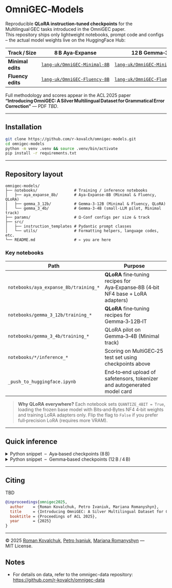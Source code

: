 # OmniGEC‑Models

Reproducible **QLoRA instruction‑tuned checkpoints** for the Multilingual GEC tasks introduced in the OmniGEC paper.  
This repository ships only lightweight notebooks, prompt code and configs – the actual model weights live on the HuggingFace Hub:

| Track / Size      | 8 B Aya‑Expanse                                                                   | 12 B Gemma‑3                                                                        |
| ----------------- | --------------------------------------------------------------------------------- | ----------------------------------------------------------------------------------- |
| **Minimal edits** | [`lang‑uk/OmniGEC‑Minimal‑8B`](https://huggingface.co/lang-uk/OmniGEC-Minimal-8B) | [`lang‑uk/OmniGEC‑Minimal‑12B`](https://huggingface.co/lang-uk/OmniGEC-Minimal-12B) |
| **Fluency edits** | [`lang‑uk/OmniGEC‑Fluency‑8B`](https://huggingface.co/lang-uk/OmniGEC-Fluency-8B) | [`lang‑uk/OmniGEC‑Fluency‑12B`](https://huggingface.co/lang-uk/OmniGEC-Fluency-12B) |

Full methodology and scores appear in the ACL 2025 paper  
**“Introducing OmniGEC: A Silver Multilingual Dataset for Grammatical Error Correction”** — PDF *TBD*.

---

## Installation

```bash
git clone https://github.com/r-kovalch/omnigec-models.git
cd omnigec-models
python -m venv .venv && source .venv/bin/activate
pip install -r requirements.txt
````

---

## Repository layout

```text
omnigec-models/
├── notebooks/                # Training / inference notebooks
│   ├── aya_expanse_8b/       # Aya‑Expanse‑8B (Minimal & Fluency, QLoRA)
│   ├── gemma_3_12b/          # Gemma‑3‑12B (Minimal & Fluency, QLoRA)
│   └── gemma_3_4b/           # Gemma‑3‑4B (small‑LLM pilot, Minimal track)
├── params/                   # Ω‑Conf configs per size & track
├── src/
│   ├── instruction_templates # Pydantic prompt classes
│   └── utils/                # Formatting helpers, language codes, etc.
└── README.md                 # ← you are here
```

### Key notebooks

| Path                                  | Purpose                                                                                |
| ------------------------------------- | -------------------------------------------------------------------------------------- |
| `notebooks/aya_expanse_8b/training_*` | **QLoRA** fine‑tuning recipes for Aya‑Expanse‑8B (4‑bit NF4 base + LoRA adapters)      |
| `notebooks/gemma_3_12b/training_*`    | **QLoRA** fine‑tuning recipes for Gemma‑3‑12B‑IT                                       |
| `notebooks/gemma_3_4b/training_*`     | QLoRA pilot on Gemma‑3‑4B (Minimal track)                                              |
| `notebooks/*/inference_*`             | Scoring on MultiGEC‑25 test set using checkpoints above |
| `_push_to_huggingface.ipynb`          | End‑to‑end upload of safetensors, tokenizer and autogenerated model card               |

> **Why QLoRA everywhere?**
> Each notebook sets `QUANTIZE_4BIT = True`, loading the frozen base model with Bits‑and‑Bytes NF4 4‑bit weights and training LoRA adapters only.
> Flip the flag to `False` if you prefer full‑precision LoRA (requires more VRAM).

---

## Quick inference

<details>
<summary>Python snippet &nbsp;–&nbsp; Aya‑based checkpoints (8 B)</summary>

```python
from transformers import AutoTokenizer, AutoModelForCausalLM
from src.instruction_templates import multigec_prompts
from src.utils.multigec import LANG_TO_CODE, LANG_CODE_TO_TOKEN

repo = "lang-uk/OmniGEC-Fluency-8B"   # or OmniGEC-Minimal-8B
tok  = AutoTokenizer.from_pretrained(repo)
model = AutoModelForCausalLM.from_pretrained(repo, torch_dtype="auto")

example = {"language": "english", "feature": "She go to school every day ."}

def formatting_prompts_func(ex):
    code  = LANG_TO_CODE[ex["language"]]
    token = LANG_CODE_TO_TOKEN[code]
    instr = multigec_prompts[ex["language"]].prompt_template.format(
        original_text=ex["feature"])
    return (f"<|START_OF_TURN_TOKEN|><|USER_TOKEN|>{token}{instr}"
            f"<|END_OF_TURN_TOKEN|><|START_OF_TURN_TOKEN|><|CHATBOT_TOKEN|>")

prompt  = formatting_prompts_func(example)
outputs = model.generate(**tok(prompt, return_tensors="pt"), max_new_tokens=200)
print(tok.decode(outputs[0], skip_special_tokens=True))
```

</details>

<details>
<summary>Python snippet &nbsp;–&nbsp; Gemma‑based checkpoints (12 B / 4 B)</summary>

```python
from transformers import AutoTokenizer, AutoModelForCausalLM
from src.instruction_templates import multigec_prompts
from src.utils.multigec import LANG_TO_CODE, LANG_CODE_TO_TOKEN

repo = "lang-uk/OmniGEC-Fluency-12B"   # or OmniGEC-Minimal-12B / *‑4B
tok  = AutoTokenizer.from_pretrained(repo)
model = AutoModelForCausalLM.from_pretrained(repo, torch_dtype="auto")

example = {"language": "english", "feature": "She go to school every day ."}

def formatting_prompts_func(ex):
    code  = LANG_TO_CODE[ex["language"]]
    token = LANG_CODE_TO_TOKEN[code].replace("|", "")  # Gemma tokens lack pipes
    instr = multigec_prompts[ex["language"]].prompt_template.format(
        original_text=ex["feature"])
    return (f"<start_of_turn>user\n{token}{instr}<end_of_turn>\n"
            f"<start_of_turn>model\n")

prompt  = formatting_prompts_func(example)
outputs = model.generate(**tok(prompt, return_tensors="pt"), max_new_tokens=200)
print(tok.decode(outputs[0], skip_special_tokens=True))
```

</details>

---

## Citing

TBD
```bibtex
@inproceedings{omnigec2025,
  author    = {Roman Kovalchuk, Petro Ivaniuk, Mariana Romanyshyn},
  title     = {Introducing OmniGEC: A Silver Multilingual Dataset for Grammatical Error Correction},
  booktitle = {Proceedings of ACL 2025},
  year      = {2025}
}
```

---

© 2025 [Roman Kovalchuk](https://huggingface.co/rkovalchuk),
[Petro Ivaniuk](https://huggingface.co/peterua),
[Mariana Romanyshyn](https://huggingface.co/mariana-scorp) — MIT License.

## Notes

- For details on data, refer to the omnigec-data repository: https://github.com/r-kovalch/omnigec-data

